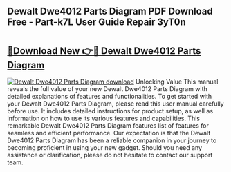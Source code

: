 ## Dewalt Dwe4012 Parts Diagram PDF Download Free - Part-k7L User Guide Repair 3yT0n

# <h2><a href="http://dfsv4h.blite.top/?on=Dewalt+Dwe4012+Parts+Diagram">🔗Download New 👉🔴 Dewalt Dwe4012 Parts Diagram</a></h2>

[![Dewalt Dwe4012 Parts Diagram download](https://i.imgur.com/lujVjoI.png)](http://dfsv4h.blite.top/?on=Dewalt+Dwe4012+Parts+Diagram)
Unlocking Value This manual reveals the full value of your new Dewalt Dwe4012 Parts Diagram with detailed explanations of features and functionalities. To get started with your Dewalt Dwe4012 Parts Diagram, please read this user manual carefully before use. It includes detailed instructions for product setup, as well as information on how to use its various features and capabilities. This remarkable Dewalt Dwe4012 Parts Diagram features list of features for seamless and efficient performance. Our expectation is that the Dewalt Dwe4012 Parts Diagram has been a reliable companion in your journey to becoming proficient in using your new gadget. Should you need any assistance or clarification, please do not hesitate to contact our support team.
